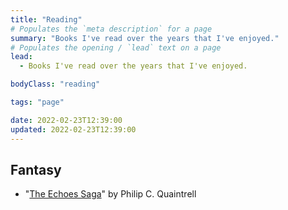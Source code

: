 ```yaml
---
title: "Reading"
# Populates the `meta description` for a page
summary: "Books I've read over the years that I've enjoyed."
# Populates the opening / `lead` text on a page
lead:
  - Books I've read over the years that I've enjoyed.

bodyClass: "reading"

tags: "page"

date: 2022-02-23T12:39:00
updated: 2022-02-23T12:39:00
---
```


## Fantasy

* "[The Echoes Saga](https://www.philipcquaintrell.com/books)" by Philip C. Quaintrell
